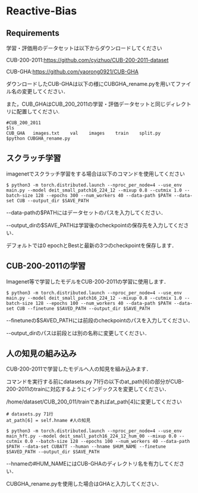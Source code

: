 # Reactive-Bias

## Requirements
学習・評価用のデータセットは以下からダウンロードしてください

CUB-200-2011:https://github.com/cyizhuo/CUB-200-2011-dataset

CUB-GHA:https://github.com/yaorong0921/CUB-GHA

ダウンロードしたCUB-GHAは以下の様にCUBGHA_rename.pyを用いてファイル名の変更してください．

また，CUB_GHAはCUB_200_2011の学習・評価データセットと同じディレクトリに配置してください.
```
#CUB_200_2011
$ls
CUB_GHA   images.txt    val    images    train    split.py
$python CUBGHA_rename.py
```

## スクラッチ学習
imagenetでスクラッチ学習をする場合は以下のコマンドを使用してください
```
$ python3 -m torch.distributed.launch --nproc_per_node=4 --use_env main.py --model deit_small_patch16_224_12 --mixup 0.8 --cutmix 1.0 --batch-size 128 --epochs 300 --num_workers 40 --data-path $PATH --data-set CUB --output_dir $SAVE_PATH
```
--data-pathの$PATHにはデータセットのパスを入力してください．

--output_dirの$SAVE_PATHは学習後のcheckpointの保存先を入力してください．

デフォルトでは0 epochとBestと最新の3つのcheckpointを保存します．

## CUB-200-2011の学習
Imagenet等で学習したモデルをCUB-200-2011の学習に使用します．
```
$ python3 -m torch.distributed.launch --nproc_per_node=4 --use_env main.py --model deit_small_patch16_224_12 --mixup 0.8 --cutmix 1.0 --batch-size 128 --epochs 100 --num_workers 40 --data-path $PATH --data-set CUB --finetune $SAVED_PATH --output_dir $SAVE_PATH
```
--finetuneの$SAVED_PATHには前段のcheckpointのパスを入力してください．

--output_dirのパスは前段とは別の名称に変更してください．

## 人の知見の組み込み
CUB-200-2011で学習したモデルへ人の知見を組み込みます．

コマンドを実行する前にdatasets.py 71行の以下のat_path[6]の部分がCUB-200-2011のtrainに対応するようにインデックスを変更してください．

/home/dataset/CUB_200_011/trainであればat_path[4]に変更してください
```
# datasets.py 71行
at_path[6] = self.hname #人の知見
```

```
$ python3 -m torch.distributed.launch --nproc_per_node=4 --use_env main_hft.py --model deit_small_patch16_224_12_hum_00 --mixup 0.0 --cutmix 0.0 --batch-size 128 --epochs 100 --num_workers 40 --data-path $PATH --data-set CUBATT --human --hname $HUM_NAME --finetune $SAVED_PATH --output_dir $SAVE_PATH
```
--hnameの#HUM_NAMEにはCUB-GHAのディレクトリ名を有力してください．

CUBGHA_rename.pyを使用した場合はGHAと入力してください．
